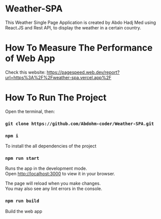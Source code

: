 # Weather-SPA

This Weather Single Page Application is created by Abdo Hadj Med using React.JS and Rest API, to display the weather in a certain country. 

# How To Measure The Performance of Web App

Check this website: https://pagespeed.web.dev/report?url=https%3A%2F%2Fweather-spa.vercel.app%2F

# How To Run The Project

Open the terminal, then:

### `git clone https://github.com/Abdohm-coder/Weather-SPA.git`

### `npm i`

To install the all dependencies of the project

### `npm run start`

Runs the app in the development mode.\
Open [http://localhost:3000](http://localhost:3000) to view it in your browser.

The page will reload when you make changes.\
You may also see any lint errors in the console.

### `npm run build`

Build the web app 
